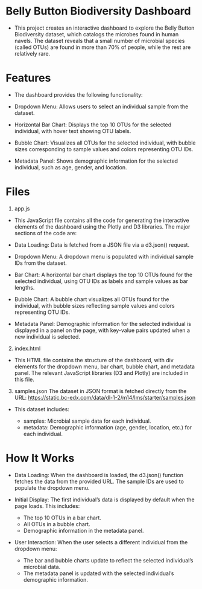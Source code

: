 # Belly Button Biodiversity Dashboard
* This project creates an interactive dashboard to explore the Belly Button Biodiversity dataset, which catalogs the microbes found in human navels. The dataset reveals that a small number of microbial species (called OTUs) are found in more than 70% of people, while the rest are relatively rare.

# Features
* The dashboard provides the following functionality:

* Dropdown Menu: Allows users to select an individual sample from the dataset.
* Horizontal Bar Chart: Displays the top 10 OTUs for the selected individual, with hover text showing OTU labels.
* Bubble Chart: Visualizes all OTUs for the selected individual, with bubble sizes corresponding to sample values and colors representing OTU IDs.
* Metadata Panel: Shows demographic information for the selected individual, such as age, gender, and location.


# Files
1. app.js
* This JavaScript file contains all the code for generating the interactive elements of the dashboard using the Plotly and D3 libraries. The major sections of the code are:

* Data Loading: Data is fetched from a JSON file via a d3.json() request.
* Dropdown Menu: A dropdown menu is populated with individual sample IDs from the dataset.
* Bar Chart: A horizontal bar chart displays the top 10 OTUs found for the selected individual, using OTU IDs as labels and sample values as bar lengths.
* Bubble Chart: A bubble chart visualizes all OTUs found for the individual, with bubble sizes reflecting sample values and colors representing OTU IDs.
* Metadata Panel: Demographic information for the selected individual is displayed in a panel on the page, with key-value pairs updated when a new individual is selected.

2. index.html
* This HTML file contains the structure of the dashboard, with div elements for the dropdown menu, bar chart, bubble chart, and metadata panel. The relevant JavaScript libraries (D3 and Plotly) are included in this file.

3. samples.json
The dataset in JSON format is fetched directly from the URL: https://static.bc-edx.com/data/dl-1-2/m14/lms/starter/samples.json

* This dataset includes:

    * samples: Microbial sample data for each individual.
    * metadata: Demographic information (age, gender, location, etc.) for each individual.

# How It Works
* Data Loading: When the dashboard is loaded, the d3.json() function fetches the data from the provided URL. The sample IDs are used to populate the dropdown menu.

* Initial Display: The first individual’s data is displayed by default when the page loads. This includes:

    * The top 10 OTUs in a bar chart.
    * All OTUs in a bubble chart.
    * Demographic information in the metadata panel.
* User Interaction: When the user selects a different individual from the dropdown menu:

    * The bar and bubble charts update to reflect the selected individual’s microbial data.
    * The metadata panel is updated with the selected individual’s demographic information.

